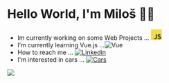 <h1>Hello World, I'm Miloš 👋🏽</h1>

* Im currently working on some Web Projects ...   <img alt="JavaScript" width="25px" src="https://raw.githubusercontent.com/github/explore/80688e429a7d4ef2fca1e82350fe8e3517d3494d/topics/javascript/javascript.png" />
* I’m currently learning Vue.js ...<img alt="Vue" width="25px" src="https://upload.wikimedia.org/wikipedia/commons/thumb/9/95/Vue.js_Logo_2.svg/220px-Vue.js_Logo_2.svg.png" />
* How to reach me ...   <a href="https://www.linkedin.com/in/milo%C5%A1-mi%C4%87evi%C4%87-642829205/"><img alt="Linkedin" width="25px" src="https://pngmind.com/wp-content/uploads/2019/08/Linkedin-Logo-Png-Transparent-Background-1.png" /></a>
* I'm interested in cars ...   <a href="https://i.pinimg.com/474x/22/df/13/22df13e2c871aa05e8f56c60643c9383.jpg"><img alt="Cars" width="25px" src="https://bit.ly/2YH8Fjo" /></a>

<img src="https://cdn.dribbble.com/users/2459439/screenshots/5327872/gamer_girl.gif" width="80%">
